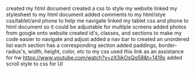 created my html document 
created a css to style my website
linked my stylesheet to my html document
added comments to my html/stye css/tablet/and phone to help me navigate
linked my tablet css and phone to html document so it could be adjustable for multiple screens
added photos from google onto website
created id's, classes, and sections to make my code easier to navigate and adjust
added a nav bar to created an unordered list
each section has a corresponding section
added paddings, border-radius's, width, height, color, etc to my css
used this link as an assistance for hw https://www.youtube.com/watch?v=zX3ikOsQg58&t=1419s
added scroll style to css for UI
